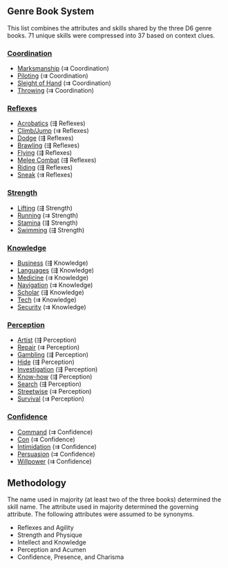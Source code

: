 Genre Book System
----------

This list combines the attributes and skills shared by the three D6 genre books. 71 unique skills were compressed into 37 based on context clues.

### [Coordination](Coordination.md)

- [Marksmanship](Marksmanship.md) (⇉ Coordination)
- [Piloting](Piloting.md) (⇉ Coordination)
- [Sleight of Hand](SleightOfHand.md) (⇉ Coordination)
- [Throwing](Throwing.md) (⇉ Coordination)

### [Reflexes](Reflexes.md)

- [Acrobatics](Acrobatics.md) (⇶ Reflexes)
- [Climb/Jump](ClimbJump.md) (⇉ Reflexes)
- [Dodge](Dodge.md) (⇶ Reflexes)
- [Brawling](Fighting.md) (⇶ Reflexes)
- [Flying](Flying.md) (⇶ Reflexes)
- [Melee Combat](MeleeCombat.md) (⇶ Reflexes)
- [Riding](Riding.md) (⇶ Reflexes)
- [Sneak](Sneak.md) (⇉ Reflexes)

### [Strength](Strength.md)

- [Lifting](Lifting.md) (⇶ Strength)
- [Running](Running.md) (⇉ Strength)
- [Stamina](Stamina.md) (⇶ Strength)
- [Swimming](Swimming.md) (⇶ Strength)

### [Knowledge](Knowledge.md)

- [Business](Business.md) (⇶ Knowledge)
- [Languages](Languages.md) (⇶ Knowledge)
- [Medicine](Medicine.md) (⇉ Knowledge)
- [Navigation](Navigation.md) (⇉ Knowledge)
- [Scholar](Scholar.md) (⇶ Knowledge)
- [Tech](Tech.md) (⇉ Knowledge)
- [Security](Traps.md) (⇉ Knowledge)

### [Perception](Perception.md)

- [Artist](Artist.md) (⇶ Perception)
- [Repair](RepairCraft.md) (⇉ Perception)
- [Gambling](Gambling.md) (⇶ Perception)
- [Hide](Hide.md) (⇶ Perception)
- [Investigation](Investigation.md) (⇶ Perception)
- [Know-how](Know-how.md) (⇶ Perception)
- [Search](Search.md) (⇶ Perception)
- [Streetwise](Streetwise.md) (⇉ Perception)
- [Survival](Survival.md) (⇉ Perception)

### [Confidence](Confidence.md)

- [Command](Command.md) (⇉ Confidence)
- [Con](Con.md) (⇉ Confidence)
- [Intimidation](Intimidation.md) (⇉ Confidence)
- [Persuasion](Persuasion.md) (⇉ Confidence)
- [Willpower](Mettle.md) (⇉ Confidence)

Methodology
-----------

The name used in majority (at least two of the three books) determined the skill name. The attribute used in majority determined the governing attribute. The following attributes were assumed to be synonyms.

- Reflexes and Agility
- Strength and Physique
- Intellect and Knowledge
- Perception and Acumen
- Confidence, Presence, and Charisma
